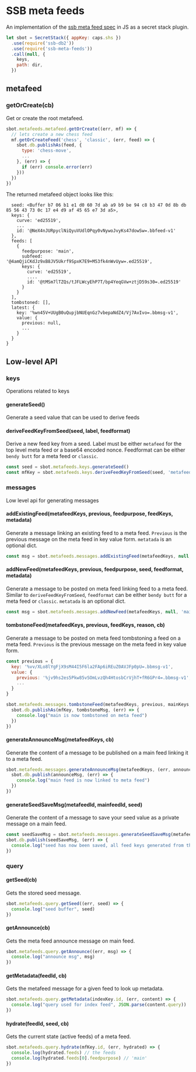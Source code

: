 # SSB meta feeds

An implementation of the [ssb meta feed spec] in JS as a secret stack
plugin.

```js
let sbot = SecretStack({ appKey: caps.shs })
  .use(require('ssb-db2'))
  .use(require('ssb-meta-feeds'))
  .call(null, {
    keys,
    path: dir,
  })
```

## metafeed

### getOrCreate(cb)

Get or create the root metafeed.

```js
sbot.metafeeds.metafeed.getOrCreate((err, mf) => {
  // lets create a new chess feed
  mf.getOrCreateFeed('chess', 'classic', (err, feed) => {
    sbot.db.publishAs(feed, {
      type: 'chess-move',
      ...
    }, (err) => {
      if (err) console.error(err)  
    }))
  })
})
```

The returned metafeed object looks like this:

```
  seed: <Buffer b7 06 b1 e1 d0 60 7d ab a9 b9 be 94 c8 b3 47 0d 8b db 85 56 43 73 0c 17 e4 d9 af 45 65 e7 3d a5>,
  keys: {
    curve: 'ed25519',
    ...
    id: '@NeX4nJURpyclNiQyuVUdlOPqy0vNywoJvyKs47dowSw=.bbfeed-v1'
  },
  feeds: [
    {
      feedpurpose: 'main',
      subfeed: '@4amQjiCKdJz9xB8JV5Ukrf9SpxK7E9+M53fk4nWvUyw=.ed25519',
      keys: {
        curve: 'ed25519',
        ....
        id: '@tMSm7lTZQs/tJFLWcyEhP7T/bp4YeqGVw+ztjD59s30=.ed25519'
      }
    }
  ],
  tombstoned: [],
  latest: {
    key: '%wn45V+UUgB0uQupjbNUEqnGz7vbepaNdZ4/Vj7AvIvo=.bbmsg-v1',
    value: {
      previous: null,
      ...
    }
  }
}
```

## Low-level API

### keys

Operations related to keys

#### generateSeed()

Generate a seed value that can be used to derive feeds

#### deriveFeedKeyFromSeed(seed, label, feedformat)

Derive a new feed key from a seed. Label must be either `metafeed` for
the top level meta feed or a base64 encoded nonce. Feedformat can be
either `bendy butt` for a meta feed or `classic`.

```js
const seed = sbot.metafeeds.keys.generateSeed()
const mfKey = sbot.metafeeds.keys.deriveFeedKeyFromSeed(seed, 'metafeed')
```

### messages

Low level api for generating messages

#### addExistingFeed(metafeedKeys, previous, feedpurpose, feedKeys, metadata)

Generate a message linking an existing feed to a meta feed. `Previous`
is the previous message on the meta feed in key value form. `metatada`
is an optional dict.

```js
const msg = sbot.metafeeds.messages.addExistingFeed(metafeedKeys, null, 'main', mainKeys)
```

#### addNewFeed(metafeedKeys, previous, feedpurpose, seed, feedformat, metadata)

Generate a message to be posted on meta feed linking feed to a meta
feed. Similar to `deriveFeedKeyFromSeed`, `feedformat` can be either
`bendy butt` for a meta feed or `classic`. `metatada` is an optional
dict.

```js
const msg = sbot.metafeeds.messages.addNewFeed(metafeedKeys, null, 'main', seed, 'classic')
```

#### tombstoneFeed(metafeedKeys, previous, feedKeys, reason, cb)

Generate a message to be posted on meta feed tombstoning a feed on a
meta feed. `Previous` is the previous message on the meta feed in key
value form.

```js
const previous = {
  key: '%vv/XLo8lYgFjX9sM44I5F6la2FAp6iREuZ0AVJFp0pU=.bbmsg-v1',
  value: {
    previous: '%jv9hs2es5Pkw85vSOmLvzQh4HtosbCrVjhT+fR6GPr4=.bbmsg-v1',
    ...
  }
}

sbot.metafeeds.messages.tombstoneFeed(metafeedKeys, previous, mainKeys, 'No longer used', (err, tombstoneMsg) => {
  sbot.db.publishAs(mfKey, tombstoneMsg, (err) => {
    console.log("main is now tombstoned on meta feed")
  })
})
```

#### generateAnnounceMsg(metafeedKeys, cb)

Generate the content of a message to be published on a main feed
linking it to a meta feed.

```js
sbot.metafeeds.messages.generateAnnounceMsg(metafeedKeys, (err, announceMsg) => {
  sbot.db.publish(announceMsg, (err) => {
    console.log("main feed is now linked to meta feed")
  })
})
```

#### generateSeedSaveMsg(metafeedId, mainfeedId, seed)

Generate the content of a message to save your seed value as a private
message on a main feed.

```js
const seedSaveMsg = sbot.metafeeds.messages.generateSeedSaveMsg(metafeedKeys.id, sbot.id, seed)
sbot.db.publish(seedSaveMsg, (err) => {
  console.log("seed has now been saved, all feed keys generated from this can be restored from the seed")
})
```

### query

#### getSeed(cb)

Gets the stored seed message.

```js
sbot.metafeeds.query.getSeed((err, seed) => {
  console.log("seed buffer", seed)
})
```

#### getAnnounce(cb)

Gets the meta feed announce message on main feed.

```js
sbot.metafeeds.query.getAnnounce((err, msg) => {
  console.log("announce msg", msg)
})
```

#### getMetadata(feedId, cb)

Gets the metafeed message for a given feed to look up metadata.

```js
sbot.metafeeds.query.getMetadata(indexKey.id, (err, content) => {
  console.log("query used for index feed", JSON.parse(content.query))
})
```

#### hydrate(feedId, seed, cb)

Gets the current state (active feeds) of a meta feed.

```js
sbot.metafeeds.query.hydrate(mfKey.id, (err, hydrated) => {
  console.log(hydrated.feeds) // the feeds
  console.log(hydrated.feeds[0].feedpurpose) // 'main'
})
```

[ssb meta feed spec]: https://github.com/ssb-ngi-pointer/ssb-meta-feed-spec

